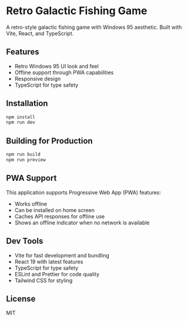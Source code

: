 # Retro Galactic Fishing Game

A retro-style galactic fishing game with Windows 95 aesthetic. Built with Vite, React, and TypeScript.

## Features

- Retro Windows 95 UI look and feel
- Offline support through PWA capabilities 
- Responsive design
- TypeScript for type safety

## Installation

```bash
npm install
npm run dev
```

## Building for Production

```bash
npm run build
npm run preview
```

## PWA Support

This application supports Progressive Web App (PWA) features:
- Works offline
- Can be installed on home screen
- Caches API responses for offline use
- Shows an offline indicator when no network is available

## Dev Tools

- Vite for fast development and bundling
- React 19 with latest features
- TypeScript for type safety
- ESLint and Prettier for code quality
- Tailwind CSS for styling

## License

MIT
